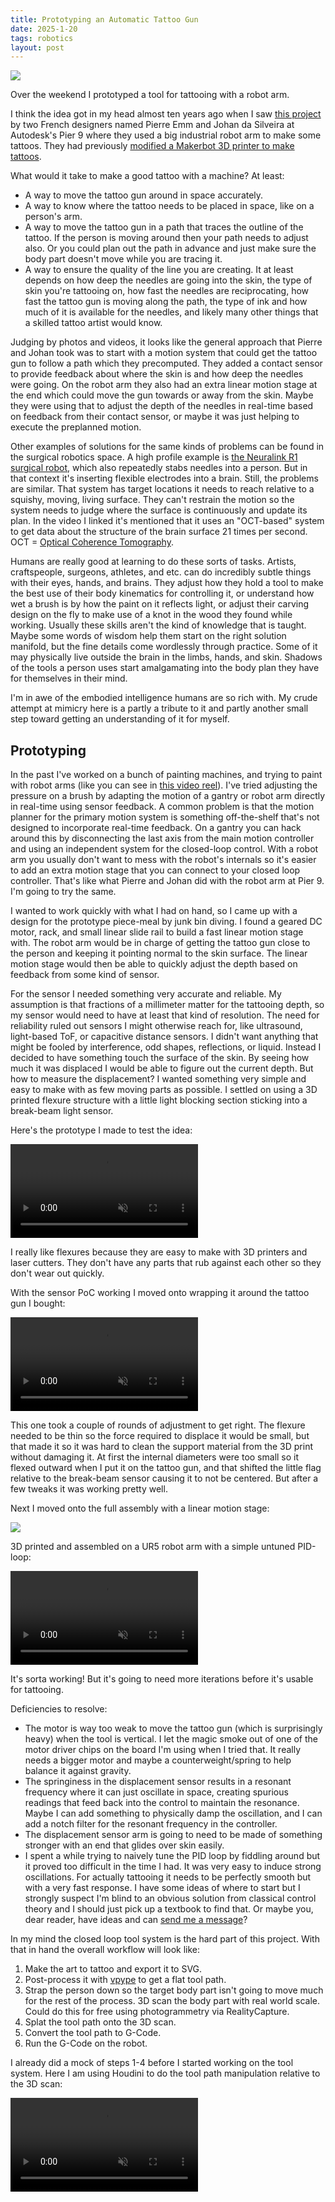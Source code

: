 ```yaml
---
title: Prototyping an Automatic Tattoo Gun
date: 2025-1-20
tags: robotics
layout: post
---
```


![](/assets/auto-tattoo-gun_prototype-overview.jpg)

Over the weekend I prototyped a tool for tattooing with a robot arm.

I think the idea got in my head almost ten years ago when I saw [this
project](https://www.theverge.com/circuitbreaker/2016/8/4/12376760/industrial-robot-tattoo) by two French designers
named Pierre Emm and Johan da Silveira at Autodesk's Pier 9 where they used a big industrial robot arm to make some
tattoos. They had previously [modified a Makerbot 3D printer to make tattoos](https://vimeo.com/143370566).

What would it take to make a good tattoo with a machine? At least:
- A way to move the tattoo gun around in space accurately.
- A way to know where the tattoo needs to be placed in space, like on a person's arm.
- A way to move the tattoo gun in a path that traces the outline of the tattoo. If the person is moving around then your
path needs to adjust also. Or you could plan out the path in advance and just make sure the body part doesn't move while
you are tracing it.
- A way to ensure the quality of the line you are creating. It at least depends on how deep the needles are going into
the skin, the type of skin you're tattooing on, how fast the needles are reciprocating, how fast the tattoo gun is
moving along the path, the type of ink and how much of it is available for the needles, and likely many other things
that a skilled tattoo artist would know.

Judging by photos and videos, it looks like the general approach that Pierre and Johan took was to start with a motion
system that could get the tattoo gun to follow a path which they precomputed. They added a contact sensor to provide
feedback about where the skin is and how deep the needles were going. On the robot arm they also had an extra linear
motion stage at the end which could move the gun towards or away from the skin. Maybe they were using that to adjust the
depth of the needles in real-time based on feedback from their contact sensor, or maybe it was just helping to execute
the preplanned motion.

Other examples of solutions for the same kinds of problems can be found in the surgical robotics space. A high profile
example is [the Neuralink R1 surgical robot](https://www.youtube.com/watch?v=-gQn-evdsAo), which also repeatedly stabs
needles into a person. But in that context it's inserting flexible electrodes into a brain. Still, the problems are
similar. That system has target locations it needs to reach relative to a squishy, moving, living surface. They can't
restrain the motion so the system needs to judge where the surface is continuously and update its plan. In the video I
linked it's mentioned that it uses an "OCT-based" system to get data about the structure of the brain surface 21 times
per second. OCT = [Optical Coherence Tomography](https://en.wikipedia.org/wiki/Optical_coherence_tomography).

Humans are really good at learning to do these sorts of tasks. Artists, craftspeople, surgeons, athletes, and etc. can
do incredibly subtle things with their eyes, hands, and brains. They adjust how they hold a tool to make the best use of
their body kinematics for controlling it, or understand how wet a brush is by how the paint on it reflects light, or
adjust their carving design on the fly to make use of a knot in the wood they found while working. Usually these skills
aren't the kind of knowledge that is taught. Maybe some words of wisdom help them start on the right solution manifold,
but the fine details come wordlessly through practice. Some of it may physically live outside the brain in the
limbs, hands, and skin. Shadows of the tools a person uses start amalgamating into the body plan they have for
themselves in their mind.

I'm in awe of the embodied intelligence humans are so rich with. My crude attempt at mimicry here is a partly a tribute
to it and partly another small step toward getting an understanding of it for myself.

## Prototyping

In the past I've worked on a bunch of painting machines, and trying to paint with robot arms (like you can see in
[this video reel](/project-reel.mp4)). I've tried adjusting the pressure on a brush by adapting the motion of a gantry
or robot arm directly in real-time using sensor feedback. A common problem is that the motion planner for the primary
motion system is something off-the-shelf that's not designed to incorporate real-time feedback. On a gantry you can hack
around this by disconnecting the last axis from the main motion controller and using an independent system for the
closed-loop control. With a robot arm you usually don't want to mess with the robot's internals so it's easier to add
an extra motion stage that you can connect to your closed loop controller. That's like what Pierre and Johan did with
the robot arm at Pier 9. I'm going to try the same.

I wanted to work quickly with what I had on hand, so I came up with a design for the prototype piece-meal by junk bin
diving. I found a geared DC motor, rack, and small linear slide rail to build a fast linear motion stage with. The robot
arm would be in charge of getting the tattoo gun close to the person and keeping it pointing normal to the skin surface.
The linear motion stage would then be able to quickly adjust the depth based on feedback from some kind of sensor.

For the sensor I needed something very accurate and reliable. My assumption is that fractions of a millimeter matter for
the tattooing depth, so my sensor would need to have at least that kind of resolution. The need for reliability ruled
out sensors I might otherwise reach for, like ultrasound, light-based ToF, or capacitive distance sensors. I didn't want
anything that might be fooled by interference, odd shapes, reflections, or liquid. Instead I decided to have something
touch the surface of the skin. By seeing how much it was displaced I would be able to figure out the current depth. But
how to measure the displacement? I wanted something very simple and easy to make with as few moving parts as possible. I
settled on using a 3D printed flexure structure with a little light blocking section sticking into a break-beam light
sensor.

Here's the prototype I made to test the idea:

<video src="/assets/auto-tattoo-gun_sensor_proto.mp4" loop autoplay controls muted></video>

I really like flexures because they are easy to make with 3D printers and laser cutters. They don't have any parts that
rub against each other so they don't wear out quickly.

With the sensor PoC working I moved onto wrapping it around the tattoo gun I bought:

<video src="/assets/auto-tattoo-gun_wraparound-sensor-distance-readout.mp4" loop autoplay controls muted></video>

This one took a couple of rounds of adjustment to get right. The flexure needed to be thin so the force required to
displace it would be small, but that made it so it was hard to clean the support material from the 3D print without
damaging it. At first the internal diameters were too small so it flexed outward when I put it on the tattoo gun, and
that shifted the little flag relative to the break-beam sensor causing it to not be centered. But after a few tweaks it
was working pretty well.

Next I moved onto the full assembly with a linear motion stage:

![](/assets/auto-tattoo-gun_actuator-proto-cad-overview.png)

3D printed and assembled on a UR5 robot arm with a simple untuned PID-loop:

<video src="/assets/auto-tattoo-gun_prototype-control-loop.mp4" loop autoplay controls muted></video>

It's sorta working! But it's going to need more iterations before it's usable for tattooing.

Deficiencies to resolve:
* The motor is way too weak to move the tattoo gun (which is surprisingly heavy) when the tool is vertical. I let the
magic smoke out of one of the motor driver chips on the board I'm using when I tried that. It really needs a bigger
motor and maybe a counterweight/spring to help balance it against gravity.
* The springiness in the displacement sensor results in a resonant frequency where it can just oscillate in space,
creating spurious readings that feed back into the control to maintain the resonance. Maybe I can add something to
physically damp the oscillation, and I can add a notch filter for the resonant frequency in the controller.
* The displacement sensor arm is going to need to be made of something stronger with an end that glides over skin
easily.
* I spent a while trying to naively tune the PID loop by fiddling around but it proved too difficult in the time I had.
It was very easy to induce strong oscillations. For actually tattooing it needs to be perfectly smooth but with a very
fast response. I have some ideas of where to start but I strongly suspect I'm blind to an obvious solution from
classical control theory and I should just pick up a textbook to find that. Or maybe you, dear reader, have ideas and
can <a href="mailto: hi@owentrueblood.com">send me a message</a>?

In my mind the closed loop tool system is the hard part of this project. With that in hand the overall workflow will
look like:

1. Make the art to tattoo and export it to SVG.
2. Post-process it with [vpype](https://github.com/abey79/vpype) to get a flat tool path.
3. Strap the person down so the target body part isn't going to move much for the rest of the process.  3D scan the body
part with real world scale. Could do this for free using photogrammetry via RealityCapture.
4. Splat the tool path onto the 3D scan.
5. Convert the tool path to G-Code.
6. Run the G-Code on the robot.

I already did a mock of steps 1-4 before I started working on the tool system. Here I am using Houdini to do the tool
path manipulation relative to the 3D scan:

<video src="/assets/auto-tattoo-gun_houdini-mockup.mp4" loop autoplay controls muted></video>
